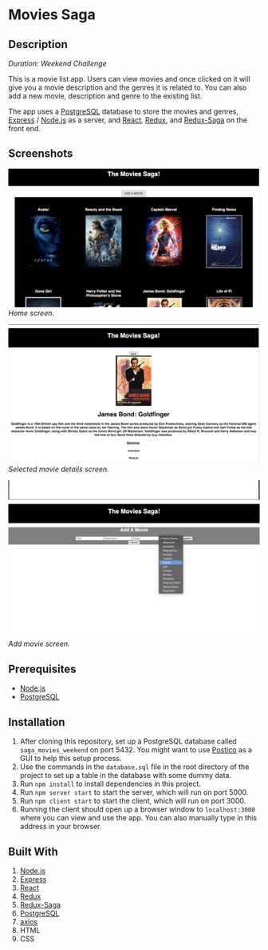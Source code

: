 # Movies Saga

## Description

_Duration: Weekend Challenge_

This is a movie list app. Users can view movies and once clicked on it will give you a movie description and the genres it is related to. You can also add a new movie, description and genre to the existing list.

The app uses a [PostgreSQL](https://www.postgresql.org/) database to store the movies and genres, [Express](https://expressjs.com/) / [Node.js](https://nodejs.org/en/) as a server, and [React](https://reactjs.org/), [Redux](https://redux.js.org/), and [Redux-Saga](https://redux-saga.js.org/) on the front end. 

## Screenshots

![pics/home.png](pics/home.png)
_Home screen._

![pics/details.png](pics/details.png)
_Selected movie details screen._

![pics/add2.png](pics/add2.png)
_Add movie screen._

## Prerequisites

- [Node.js](https://nodejs.org/en/)
- [PostgreSQL](https://www.postgresql.org/)

## Installation

1. After cloning this repository, set up a PostgreSQL database called `saga_movies_weekend` on port 5432. You might want to use [Postico](https://eggerapps.at/postico/) as a GUI to help this setup process.
2. Use the commands in the `database.sql` file in the root directory of the project to set up a table in the database with some dummy data.
3. Run `npm install` to install dependencies in this project.
4. Run `npm server start` to start the server, which will run on port 5000.
5. Run `npm client start` to start the client, which will run on port 3000.
6. Running the client should open up a browser window to `localhost:3000` where you can view and use the app. You can also manually type in this address in your browser.

## Built With

1. [Node.js](https://nodejs.org/en/)
2. [Express](https://expressjs.com/)
3. [React](https://reactjs.org/)
4. [Redux](https://redux.js.org/)
5. [Redux-Saga](https://redux-saga.js.org/)
6. [PostgreSQL](https://www.postgresql.org/)
7. [axios](https://www.npmjs.com/package/axios)
8. HTML
9. CSS

